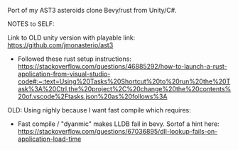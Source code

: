Port of my AST3 asteroids clone Bevy/rust from Unity/C#.

NOTES to SELF:


Link to OLD unity version with playable link: https://github.com/jmonasterio/ast3

- Followed these rust setup instructions: https://stackoverflow.com/questions/46885292/how-to-launch-a-rust-application-from-visual-studio-code#:~:text=Using%20Tasks%20Shortcut%20to%20run%20the%20Task%3A%20Ctrl,the%20project%2C%20change%20the%20contents%20of.vscode%2Ftasks.json%20as%20follows%3A

OLD: Using nighly because I want fast compile which requires:
- Fast compile / "dyanmic" makes LLDB fail in bevy. Sortof a hint here: https://stackoverflow.com/questions/67036895/dll-lookup-fails-on-application-load-time